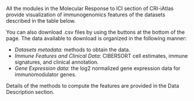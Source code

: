 All the modules in the Molecular Response to ICI section of CRI-iAtlas provide visualization of immunogenomics features of the datasets described in the table below.
 
You can also download .csv files by using the buttons at the bottom of the page. The data available to download is organized in the following manner:

- *Datasets metadata*: methods to obtain the data.
- *Immune Features and Clinical Data*: CIBERSORT cell estimates, immune signatures, and clinical annotation.
- *Gene Expression data*: the log2 normalized gene expression data for immunomodulator genes.
 
Details of the methods to compute the features are provided in the Data Description section.







